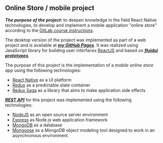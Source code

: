 ## Online Store / mobile project

***The purpose of the project:*** to deepen knowledge in the field React Native technologies, to develop and implement a mobile application "online store" according to the [GitLab course instructions](https://gitlab.labranet.jamk.fi/TTOW0635/Mobile-Project).  

The desktop version of the project was implemented as part of a web project and is available at ***[my GitHub Pages](https://sudexp.github.io/online-store/build/)***. It was realized using JavaScript library for building user interfaces [ReactJS](https://reactjs.org/) and based on ***[fluidui prototypes](https://www.fluidui.com/editor/live/preview/cF9Ddm5UcTRCVjlTSDdoV3RzYWRwMDh5eEdsbXpvZFZweQ==)***.  

The purpose of this project is the implementation of a *mobile online store app* using the following technologies:  

- [React Native](https://facebook.github.io/react-native/) as a UI platform  
- [Redux](https://redux.js.org/) as a predictable state container  
- [Redux Saga](https://redux-saga.js.org/) as a library that aims to make application side effects  

***[REST API](https://github.com/sudexp/mobile-project-api)*** for this project was implemented using the following technologies:
- [NodeJS](https://nodejs.org/en/) as an open source server environment  
- [Express](https://expressjs.com/) as Node.js web application framework  
- [MongoDB](https://www.mongodb.com/) as a database  
- [Mongoose](https://mongoosejs.com/) as a MongoDB object modeling tool designed to work in an asynchronous environment.  
